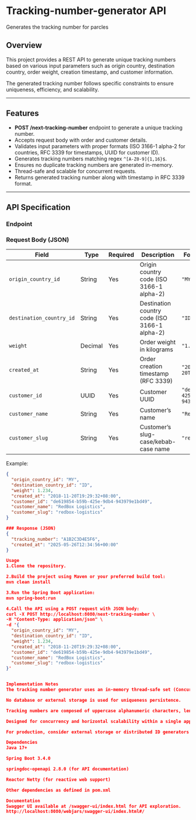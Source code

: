 
# Tracking-number-generator API
Generates the tracking number for parcles



## Overview

This project provides a REST API to generate unique tracking numbers based on various input parameters such as origin country, destination country, order weight, creation timestamp, and customer information.

The generated tracking number follows specific constraints to ensure uniqueness, efficiency, and scalability.

---

## Features

- **POST /next-tracking-number** endpoint to generate a unique tracking number.
- Accepts request body with order and customer details.
- Validates input parameters with proper formats (ISO 3166-1 alpha-2 for countries, RFC 3339 for timestamps, UUID for customer ID).
- Generates tracking numbers matching regex `^[A-Z0-9]{1,16}$`.
- Ensures no duplicate tracking numbers are generated in-memory.
- Thread-safe and scalable for concurrent requests.
- Returns generated tracking number along with timestamp in RFC 3339 format.

---

## API Specification

### Endpoint


### Request Body (JSON)

| Field                | Type    | Required | Description                                  | Format / Example                     |
|----------------------|---------|----------|----------------------------------------------|------------------------------------|
| `origin_country_id`    | String  | Yes      | Origin country code (ISO 3166-1 alpha-2)     | `"MY"`                             |
| `destination_country_id`| String  | Yes      | Destination country code (ISO 3166-1 alpha-2)| `"ID"`                             |
| `weight`               | Decimal | Yes      | Order weight in kilograms                      | `"1.234"`                         |
| `created_at`           | String  | Yes      | Order creation timestamp (RFC 3339)           | `"2018-11-20T19:29:32+08:00"`    |
| `customer_id`          | UUID    | Yes      | Customer UUID                                  | `"de619854-b59b-425e-9db4-943979e1bd49"` |
| `customer_name`        | String  | Yes      | Customer’s name                               | `"RedBox Logistics"`              |
| `customer_slug`        | String  | Yes      | Customer’s slug-case/kebab-case name          | `"redbox-logistics"`              |

Example:

```json
{
  "origin_country_id": "MY",
  "destination_country_id": "ID",
  "weight": 1.234,
  "created_at": "2018-11-20T19:29:32+08:00",
  "customer_id": "de619854-b59b-425e-9db4-943979e1bd49",
  "customer_name": "RedBox Logistics",
  "customer_slug": "redbox-logistics"
}

### Response (JSON)
{
  "tracking_number": "A1B2C3D4E5F6",
  "created_at": "2025-05-26T12:34:56+00:00"
}

Usage
1.Clone the repository.

2.Build the project using Maven or your preferred build tool:
mvn clean install

3.Run the Spring Boot application:
mvn spring-boot:run

4.Call the API using a POST request with JSON body:
curl -X POST http://localhost:8080/next-tracking-number \
-H "Content-Type: application/json" \
-d '{
  "origin_country_id": "MY",
  "destination_country_id": "ID",
  "weight": 1.234,
  "created_at": "2018-11-20T19:29:32+08:00",
  "customer_id": "de619854-b59b-425e-9db4-943979e1bd49",
  "customer_name": "RedBox Logistics",
  "customer_slug": "redbox-logistics"
}'


Implementation Notes
The tracking number generator uses an in-memory thread-safe set (ConcurrentHashMap.newKeySet()) to maintain uniqueness during runtime.

No database or external storage is used for uniqueness persistence.

Tracking numbers are composed of uppercase alphanumeric characters, length 1 to 16.

Designed for concurrency and horizontal scalability within a single application instance.

For production, consider external storage or distributed ID generators for global uniqueness.

Dependencies
Java 17+

Spring Boot 3.4.0

springdoc-openapi 2.8.0 (for API documentation)

Reactor Netty (for reactive web support)

Other dependencies as defined in pom.xml

Documentation
Swagger UI available at /swagger-ui/index.html for API exploration.
http://localhost:8080/webjars/swagger-ui/index.html#/


